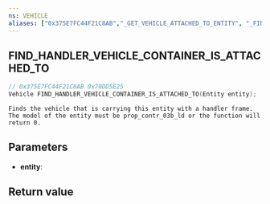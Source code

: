 ```yaml
---
ns: VEHICLE
aliases: ["0x375E7FC44F21C8AB","_GET_VEHICLE_ATTACHED_TO_ENTITY", "_FIND_VEHICLE_CARRYING_THIS_ENTITY"]
---
```

## FIND_HANDLER_VEHICLE_CONTAINER_IS_ATTACHED_TO

```c
// 0x375E7FC44F21C8AB 0x70DD5E25
Vehicle FIND_HANDLER_VEHICLE_CONTAINER_IS_ATTACHED_TO(Entity entity);
```

```
Finds the vehicle that is carrying this entity with a handler frame.
The model of the entity must be prop_contr_03b_ld or the function will return 0.
```

## Parameters
* **entity**: 

## Return value
